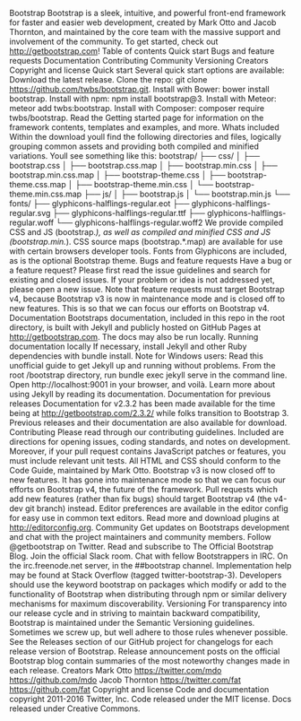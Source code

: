 Bootstrap Bootstrap is a sleek, intuitive, and powerful front-end framework for faster and easier web development, created by Mark Otto and Jacob Thornton, and maintained by the core team with the massive support and involvement of the community. To get started, check out http://getbootstrap.com! Table of contents Quick start Bugs and feature requests Documentation Contributing Community Versioning Creators Copyright and license Quick start Several quick start options are available: Download the latest release. Clone the repo: git clone https://github.com/twbs/bootstrap.git. Install with Bower: bower install bootstrap. Install with npm: npm install bootstrap@3. Install with Meteor: meteor add twbs:bootstrap. Install with Composer: composer require twbs/bootstrap. Read the Getting started page for information on the framework contents, templates and examples, and more. Whats included Within the download youll find the following directories and files, logically grouping common assets and providing both compiled and minified variations. Youll see something like this: bootstrap/ ├── css/ │ ├── bootstrap.css │ ├── bootstrap.css.map │ ├── bootstrap.min.css │ ├── bootstrap.min.css.map │ ├── bootstrap-theme.css │ ├── bootstrap-theme.css.map │ ├── bootstrap-theme.min.css │ └── bootstrap-theme.min.css.map ├── js/ │ ├── bootstrap.js │ └── bootstrap.min.js └── fonts/ ├── glyphicons-halflings-regular.eot ├── glyphicons-halflings-regular.svg ├── glyphicons-halflings-regular.ttf ├── glyphicons-halflings-regular.woff └── glyphicons-halflings-regular.woff2 We provide compiled CSS and JS (bootstrap.*), as well as compiled and minified CSS and JS (bootstrap.min.*). CSS source maps (bootstrap.*.map) are available for use with certain browsers developer tools. Fonts from Glyphicons are included, as is the optional Bootstrap theme. Bugs and feature requests Have a bug or a feature request? Please first read the issue guidelines and search for existing and closed issues. If your problem or idea is not addressed yet, please open a new issue. Note that feature requests must target Bootstrap v4, because Bootstrap v3 is now in maintenance mode and is closed off to new features. This is so that we can focus our efforts on Bootstrap v4. Documentation Bootstraps documentation, included in this repo in the root directory, is built with Jekyll and publicly hosted on GitHub Pages at http://getbootstrap.com. The docs may also be run locally. Running documentation locally If necessary, install Jekyll and other Ruby dependencies with bundle install. Note for Windows users: Read this unofficial guide to get Jekyll up and running without problems. From the root /bootstrap directory, run bundle exec jekyll serve in the command line. Open http://localhost:9001 in your browser, and voilà. Learn more about using Jekyll by reading its documentation. Documentation for previous releases Documentation for v2.3.2 has been made available for the time being at http://getbootstrap.com/2.3.2/ while folks transition to Bootstrap 3. Previous releases and their documentation are also available for download. Contributing Please read through our contributing guidelines. Included are directions for opening issues, coding standards, and notes on development. Moreover, if your pull request contains JavaScript patches or features, you must include relevant unit tests. All HTML and CSS should conform to the Code Guide, maintained by Mark Otto. Bootstrap v3 is now closed off to new features. It has gone into maintenance mode so that we can focus our efforts on Bootstrap v4, the future of the framework. Pull requests which add new features (rather than fix bugs) should target Bootstrap v4 (the v4-dev git branch) instead. Editor preferences are available in the editor config for easy use in common text editors. Read more and download plugins at http://editorconfig.org. Community Get updates on Bootstraps development and chat with the project maintainers and community members. Follow @getbootstrap on Twitter. Read and subscribe to The Official Bootstrap Blog. Join the official Slack room. Chat with fellow Bootstrappers in IRC. On the irc.freenode.net server, in the ##bootstrap channel. Implementation help may be found at Stack Overflow (tagged twitter-bootstrap-3). Developers should use the keyword bootstrap on packages which modify or add to the functionality of Bootstrap when distributing through npm or similar delivery mechanisms for maximum discoverability. Versioning For transparency into our release cycle and in striving to maintain backward compatibility, Bootstrap is maintained under the Semantic Versioning guidelines. Sometimes we screw up, but well adhere to those rules whenever possible. See the Releases section of our GitHub project for changelogs for each release version of Bootstrap. Release announcement posts on the official Bootstrap blog contain summaries of the most noteworthy changes made in each release. Creators Mark Otto https://twitter.com/mdo https://github.com/mdo Jacob Thornton https://twitter.com/fat https://github.com/fat Copyright and license Code and documentation copyright 2011-2016 Twitter, Inc. Code released under the MIT license. Docs released under Creative Commons.